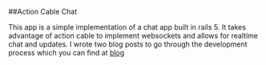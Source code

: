 ##Action Cable Chat

This app is a simple implementation of a chat app built in rails 5. It takes advantage of action cable to implement websockets and allows for realtime chat and updates. I wrote two blog posts to go through the development process which you can find at [blog](blog.tomyancey.me)